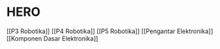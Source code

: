# HERO 
[[P3 Robotika]]
[[P4 Robotika]]
[[P5 Robotika]]
[[Pengantar Elektronika]]
[[Komponen Dasar Elektronika]]